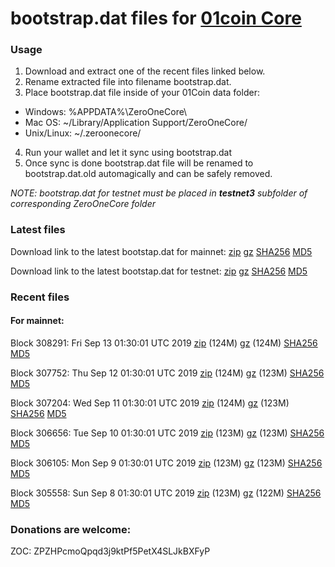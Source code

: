 # bootstrap.dat files for [01coin Core](https://01coin.io)

### Usage

1. Download and extract one of the recent files linked below.
2. Rename extracted file into filename bootstrap.dat.
3. Place bootstrap.dat file inside of your 01Coin data folder:
 - Windows: %APPDATA%\ZeroOneCore\
 - Mac OS: ~/Library/Application Support/ZeroOneCore/
 - Unix/Linux: ~/.zeroonecore/
4. Run your wallet and let it sync using bootstrap.dat
5. Once sync is done bootstrap.dat file will be renamed to bootstrap.dat.old automagically and can be safely removed.

_NOTE: bootstrap.dat for testnet must be placed in **testnet3** subfolder of corresponding ZeroOneCore folder_

### Latest files
Download link to the latest bootstap.dat for mainnet: [zip](https://files.01coin.io/mainnet/bootstrap.dat.zip) [gz](https://files.01coin.io/mainnet/bootstrap.dat.tar.gz) [SHA256](https://files.01coin.io/mainnet/sha256.txt) [MD5](https://files.01coin.io/mainnet/md5.txt)

Download link to the latest bootstap.dat for testnet: [zip](https://files.01coin.io/testnet/bootstrap.dat.zip) [gz](https://files.01coin.io/testnet/bootstrap.dat.tar.gz) [SHA256](https://files.01coin.io/testnet/sha256.txt) [MD5](https://files.01coin.io/testnet/md5.txt)

### Recent files

#### For mainnet:

Block 308291: Fri Sep 13 01:30:01 UTC 2019 [zip](https://files.01coin.io/mainnet/2019-09-13/bootstrap.dat.zip) (124M) [gz](https://files.01coin.io/mainnet/2019-09-13/bootstrap.dat.tar.gz) (124M) [SHA256](https://files.01coin.io/mainnet/2019-09-13/sha256.txt) [MD5](https://files.01coin.io/mainnet/2019-09-13/md5.txt)

Block 307752: Thu Sep 12 01:30:01 UTC 2019 [zip](https://files.01coin.io/mainnet/2019-09-12/bootstrap.dat.zip) (124M) [gz](https://files.01coin.io/mainnet/2019-09-12/bootstrap.dat.tar.gz) (123M) [SHA256](https://files.01coin.io/mainnet/2019-09-12/sha256.txt) [MD5](https://files.01coin.io/mainnet/2019-09-12/md5.txt)

Block 307204: Wed Sep 11 01:30:01 UTC 2019 [zip](https://files.01coin.io/mainnet/2019-09-11/bootstrap.dat.zip) (124M) [gz](https://files.01coin.io/mainnet/2019-09-11/bootstrap.dat.tar.gz) (123M) [SHA256](https://files.01coin.io/mainnet/2019-09-11/sha256.txt) [MD5](https://files.01coin.io/mainnet/2019-09-11/md5.txt)

Block 306656: Tue Sep 10 01:30:01 UTC 2019 [zip](https://files.01coin.io/mainnet/2019-09-10/bootstrap.dat.zip) (123M) [gz](https://files.01coin.io/mainnet/2019-09-10/bootstrap.dat.tar.gz) (123M) [SHA256](https://files.01coin.io/mainnet/2019-09-10/sha256.txt) [MD5](https://files.01coin.io/mainnet/2019-09-10/md5.txt)

Block 306105: Mon Sep  9 01:30:01 UTC 2019 [zip](https://files.01coin.io/mainnet/2019-09-09/bootstrap.dat.zip) (123M) [gz](https://files.01coin.io/mainnet/2019-09-09/bootstrap.dat.tar.gz) (123M) [SHA256](https://files.01coin.io/mainnet/2019-09-09/sha256.txt) [MD5](https://files.01coin.io/mainnet/2019-09-09/md5.txt)

Block 305558: Sun Sep  8 01:30:01 UTC 2019 [zip](https://files.01coin.io/mainnet/2019-09-08/bootstrap.dat.zip) (123M) [gz](https://files.01coin.io/mainnet/2019-09-08/bootstrap.dat.tar.gz) (122M) [SHA256](https://files.01coin.io/mainnet/2019-09-08/sha256.txt) [MD5](https://files.01coin.io/mainnet/2019-09-08/md5.txt)


### Donations are welcome:

ZOC: ZPZHPcmoQpqd3j9ktPf5PetX4SLJkBXFyP
